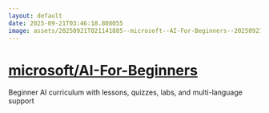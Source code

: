 ```yaml
---
layout: default
date: 2025-09-21T03:46:18.808055
image: assets/20250921T021141885--microsoft--AI-For-Beginners--20250921T022622255--cropped.png
---
```


# [microsoft/AI-For-Beginners](https://github.com/microsoft/AI-For-Beginners)

Beginner AI curriculum with lessons, quizzes, labs, and multi-language support

